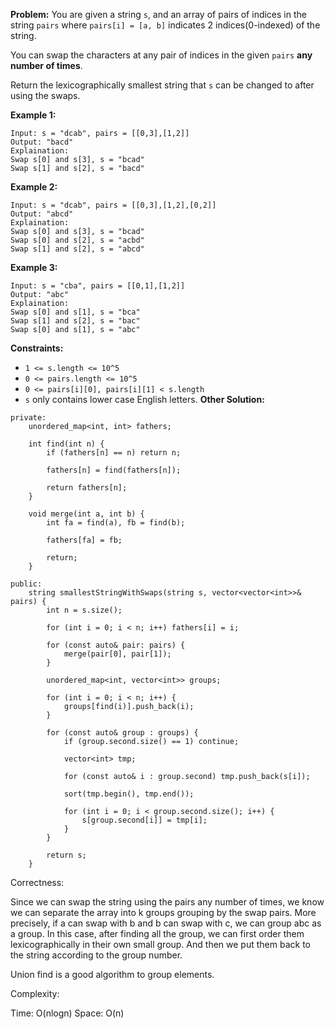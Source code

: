 **Problem:**
You are given a string `s`, and an array of pairs of indices in the string `pairs` where `pairs[i] = [a, b]` indicates 2 indices(0-indexed) of the string.

You can swap the characters at any pair of indices in the given `pairs` **any number of times**.

Return the lexicographically smallest string that `s` can be changed to after using the swaps.

 

**Example 1:**

```
Input: s = "dcab", pairs = [[0,3],[1,2]]
Output: "bacd"
Explaination: 
Swap s[0] and s[3], s = "bcad"
Swap s[1] and s[2], s = "bacd"
```

**Example 2:**

```
Input: s = "dcab", pairs = [[0,3],[1,2],[0,2]]
Output: "abcd"
Explaination: 
Swap s[0] and s[3], s = "bcad"
Swap s[0] and s[2], s = "acbd"
Swap s[1] and s[2], s = "abcd"
```

**Example 3:**

```
Input: s = "cba", pairs = [[0,1],[1,2]]
Output: "abc"
Explaination: 
Swap s[0] and s[1], s = "bca"
Swap s[1] and s[2], s = "bac"
Swap s[0] and s[1], s = "abc"
```

 

**Constraints:**

- `1 <= s.length <= 10^5`
- `0 <= pairs.length <= 10^5`
- `0 <= pairs[i][0], pairs[i][1] < s.length`
- `s` only contains lower case English letters.
**Other Solution:**
```
private: 
    unordered_map<int, int> fathers;
    
    int find(int n) {
        if (fathers[n] == n) return n;
        
        fathers[n] = find(fathers[n]);
        
        return fathers[n];
    }
    
    void merge(int a, int b) {
        int fa = find(a), fb = find(b);
        
        fathers[fa] = fb;
        
        return;
    }
    
public:
    string smallestStringWithSwaps(string s, vector<vector<int>>& pairs) {
        int n = s.size(); 
        
        for (int i = 0; i < n; i++) fathers[i] = i;
        
        for (const auto& pair: pairs) {
            merge(pair[0], pair[1]); 
        }
        
        unordered_map<int, vector<int>> groups;
        
        for (int i = 0; i < n; i++) {
            groups[find(i)].push_back(i);
        }
        
        for (const auto& group : groups) {
            if (group.second.size() == 1) continue; 
            
            vector<int> tmp; 
            
            for (const auto& i : group.second) tmp.push_back(s[i]);
            
            sort(tmp.begin(), tmp.end());
            
            for (int i = 0; i < group.second.size(); i++) {
                s[group.second[i]] = tmp[i];
            }
        }
        
        return s;
    }
```
Correctness:

Since we can swap the string using the pairs any number of times, we know we can separate the array into k groups grouping by the swap pairs. More precisely, if a can swap with b and b can swap with c, we can group abc as a group. In this case, after finding all the group, we can first order them lexicographically in their own small group. And then we put them back to the string according to the group number.

Union find is a good algorithm to group elements.

Complexity:

Time: O(nlogn)
Space: O(n)